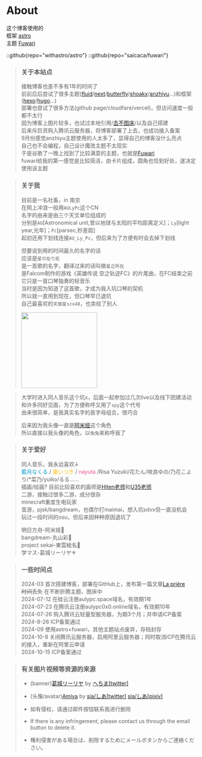 # About
这个博客使用的  
框架 [astro](https://github.com/withastro/astro)  
主题 [Fuwari](https://github.com/saicaca/fuwari)  

::github{repo="withastro/astro"}
::github{repo="saicaca/fuwari"}

> ### 关于本站点
> 接触博客也差不多有1年的时间了  
> 前前后后尝试了很多主题([fluid](https://github.com/fluid-dev/hexo-theme-fluid)/[next](https://github.com/next-theme/hexo-theme-next)/[butterfly](https://github.com/jerryc127/hexo-theme-butterfly)/[shoakx](https://github.com/theme-shoka-x/hexo-theme-shokaX)/[anzhiyu](https://github.com/anzhiyu-c/hexo-theme-anzhiyu)...)和框架([hexo](https://github.com/hexojs/hexo)/[hugo](https://github.com/gohugoio/hugo)...)  
> 部署也尝试了很多方法(github page/cloudfare/vercel)，但访问速度一般都不太行  
> 因为博客上图片较多，也试过本地引用/[去不图床](https://7bu.top/)/以及自己搭建  
> 后来斥巨资购入腾讯云服务器，将博客部署了上去，也成功接入备案  
> 9月份感觉anzhiyu主题使用的人太多了，显得自己的博客没什么亮点  
> 自己也不会编程，自己设计魔改主题不太现实  
> 于是谷歌了一晚上找到了比较满意的主题，也就是[Fuwari](https://github.com/saicaca/fuwari)  
> fuwari给我的第一感觉是比较简洁，由卡片组成，圆角也恰到好处，遂决定使用该主题  

> ### 关于我
> 目前是一名社畜，in 南京  
> 在网上冲浪一般用``AULyPc``这个CN  
> 名字的由来是由三个天文单位组成的  
> 分别是``AU``[Astronomical unit,曾以地球与太阳的平均距离定义]；``Ly``[light year,光年]；``Pc``[parsec,秒差距]  
> 起初还用下划线连接``AU_Ly_Pc``，但后来为了方便有时会去掉下划线  
> 
> 但要说到用的时间最久的名字的话  
> 应该是``星の在り処``  
> 是一首歌的名字，翻译过来的话叫做``星之所在``  
> 是Falcom制作的游戏《英雄传说 空之轨迹FC》的片尾曲，在FC结束之前它只是一首口琴独奏的轻音乐  
> 当时是因为知道了这首歌，才成为我入坑口琴的契机  
> 所以就一直用到现在，但口琴早已退坑  
> 自己最喜欢的``天狼星scx48``，也卖给了别人  
> <td><img src="https://image.aulypc0x0.online/data/system/scx48.jpg" border=0 width=200 height=""></td>

> 
> 大学时进入同人音乐这个坑x，后面一起参加过几次live以及线下团建活动  
> 和许多同好见面，为了方便称呼又用了``spy``这个代号  
> 由来很简单，是我真实名字的首字母组合，很巧合  
> 
> 后来因为我头像一直是[阿米娅](https://zh.moegirl.org.cn/zh-hans/%E9%98%BF%E7%B1%B3%E5%A8%85)这个角色  
> 所以直接以我头像的角色，以`` 兔兔 ``来称呼我了  

> ### 关于爱好
> 同人音乐，我永远喜欢↓  
> <span  style="color:#0094c8; "> 藍月なくる </span>/<span  style="color:#f7c114; "> 棗いつき </span>/<span  style="color:#e95295; "> nayuta </span>/Risa Yuzuki/花たん/咲良ゆの/乃花こより/*菜乃/yuiko/るる......  
> 插画/绘画? 目前比较喜欢的画师是[Hiten老师](https://twitter.com/HitenKei)和[U35老师](https://twitter.com/umiko35)  
> 二游，接触过很多二游，成分很杂  
> minecraft重度生电玩家  
> 音游，pjsk/bangdream，也偶尔打maimai，想入坑sdvx但一直没机会  
> 玩过一段时间的osu，但后来因种种原因退坑了  
> 
> 明日方舟-阿米娅🐰  
> bangdream-丸山彩🌸  
> project sekai-東雲絵名🎨  
> 学マス-葛城リーリヤ⚜️  

> ### 一些时间点
> 2024-03 首次搭建博客，部署在GitHub上，发布第一篇文章[La prière](blog.aulypc0x0.online/La_priere)  
> ~~时间丢失~~ 在不断折腾主题、图床中  
> 2024-07-12 在硅云注册aulypc.space域名，有效期1年  
> 2024-07-23 在腾讯云注册aulypc0x0.online域名，有效期10年  
> 2024-07-26 购入腾讯云轻量型服务器，为期3个月；并申请ICP备案  
> 2024-8-26 ICP备案通过  
> 2024-09 使用astro+fuwari，其他主题站点废弃，存档封存  
> 2024-10-8 关闭腾讯云服务器，启用阿里云服务器；同时取消ICP在腾讯云的接入，重新在阿里云申请  
> 2024-10-15 ICP备案通过  

> ### 有关图片视频等资源的来源
> - (banner)[葛城リーリヤ](https://www.youtube.com/watch?v=X56QfFhKXEU) by [へちま[twitter]](https://x.com/hechima10040)
> - (头像/avatar)[Amiya](https://x.com/sia_Job00/status/1224709687179956228) by [sia/しあ[twitter]](https://x.com/sia_Job00) [sia/しあ[pixiv]](https://www.pixiv.net/users/35950308)
> 
> - 如有侵权，请通过邮件按钮联系我进行删除
> - If there is any infringement, please contact us through the email button to delete it.
> - 権利侵害がある場合は、削除するためにメールボタンからご連絡ください。